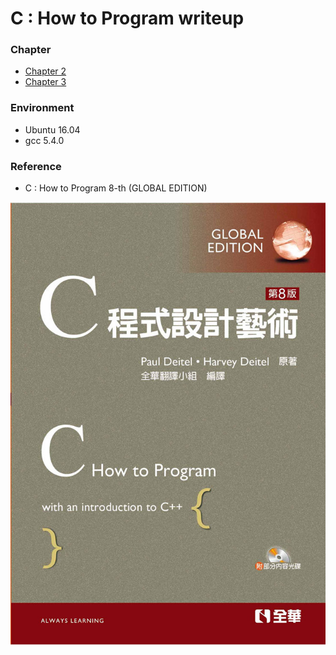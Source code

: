 # C : How to Program writeup
### Chapter
* [Chapter 2](Chapter2/Chapter2.md)
* [Chapter 3](Chapter3/Chapter3.md)

### Environment
* Ubuntu 16.04
* gcc 5.4.0

### Reference
* C : How to Program 8-th (GLOBAL EDITION)

![CHowtoProgram-8-th](https://github.com/Offliners/CHowtoProgram-writeup/blob/master/CHowtoProgram-8-th.jpg)
